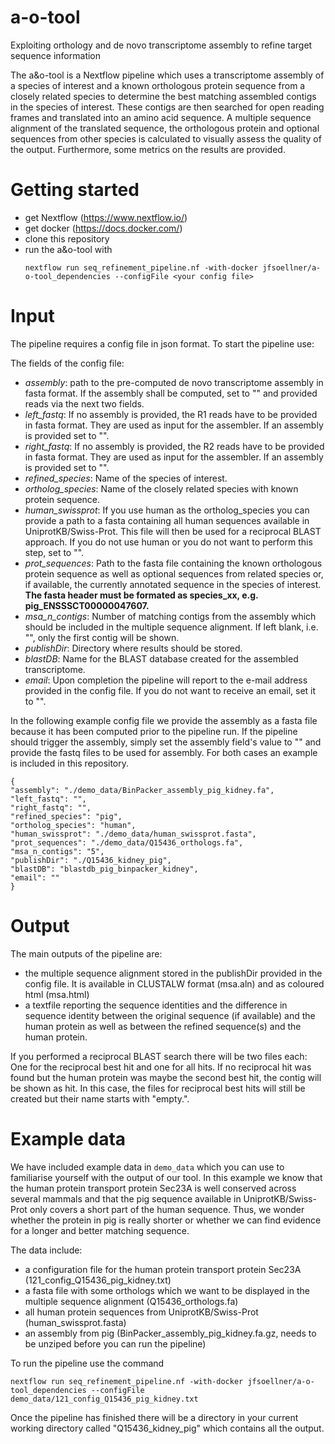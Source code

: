 # a-o-tool
Exploiting orthology and de novo transcriptome assembly to refine target sequence information

The a&o-tool is a Nextflow pipeline which uses a transcriptome assembly of a species of interest and a known orthologous protein sequence from a closely related species to determine the best matching assembled contigs in the species of interest. These contigs are then searched for open reading frames and translated into an amino acid sequence. A multiple sequence alignment of the translated sequence, the orthologous protein and optional sequences from other species is calculated to visually assess the quality of the output. Furthermore, some metrics on the results are provided.

# Getting started
  - get Nextflow (https://www.nextflow.io/)
  - get docker (https://docs.docker.com/)
  - clone this repository
  - run the a&o-tool with
    ```
    nextflow run seq_refinement_pipeline.nf -with-docker jfsoellner/a-o-tool_dependencies --configFile <your config file>
    ```
    
# Input
The pipeline requires a config file in json format. To start the pipeline use:

The fields of the config file:
- *assembly*: path to the pre-computed de novo transcriptome assembly in fasta format. If the assembly shall be computed, set to "" and provided reads via the next two fields.
- *left_fastq*: If no assembly is provided, the R1 reads have to be provided in fasta format. They are used as input for the assembler. If an assembly is provided set to "".
- *right_fastq*: If no assembly is provided, the R2 reads have to be provided in fasta format. They are used as input for the assembler. If an assembly is provided set to "".
- *refined_species*: Name of the species of interest. 
- *ortholog_species*: Name of the closely related species with known protein sequence.
- *human_swissprot*: If you use human as the ortholog_species you can provide a path to a fasta containing all human sequences available in UniprotKB/Swiss-Prot. This file will then be used for a reciprocal BLAST approach. If you do not use human or you do not want to perform this step, set to "".
- *prot_sequences*: Path to the fasta file containing the known orthologous protein sequence as well as optional sequences from related species or, if available, the currently annotated sequence in the species of interest. **The fasta header must be formated as species_xx, e.g. pig_ENSSSCT00000047607.**
- *msa_n_contigs*: Number of matching contigs from the assembly which should be included in the multiple sequence alignment. If left blank, i.e. "", only the first contig will be shown.
- *publishDir*: Directory where results should be stored.
- *blastDB*: Name for the BLAST database created for the assembled transcriptome.
- *email*: Upon completion the pipeline will report to the e-mail address provided in the config file. If you do not want to receive an email, set it to "".

In the following example config file we provide the assembly as a fasta file because it has been computed prior to the pipeline run.
If the pipeline should trigger the assembly, simply set the assembly field's value to "" and provide the fastq files to be used for assembly. For both cases an example is included in this repository. 

```
{
"assembly": "./demo_data/BinPacker_assembly_pig_kidney.fa",
"left_fastq": "",
"right_fastq": "",
"refined_species": "pig",
"ortholog_species": "human",
"human_swissprot": "./demo_data/human_swissprot.fasta",
"prot_sequences": "./demo_data/Q15436_orthologs.fa",
"msa_n_contigs": "5",
"publishDir": "./Q15436_kidney_pig",
"blastDB": "blastdb_pig_binpacker_kidney",
"email": ""
}
```

# Output
The main outputs of the pipeline are:
- the multiple sequence alignment stored in the publishDir provided in the config file. It is available in CLUSTALW format (msa.aln) and as coloured html (msa.html)
- a textfile reporting the sequence identities and the difference in sequence identity between the original sequence (if available) and the human protein as well as between the refined sequence(s) and the human protein. 

If you performed a reciprocal BLAST search there will be two files each: One for the reciprocal best hit and one for all hits. If no reciprocal hit was found but the human protein was maybe the second best hit, the contig will be shown as hit. In this case, the files for reciprocal best hits will still be created but their name starts with "empty.".

# Example data
We have included example data in `demo_data` which you can use to familiarise yourself with the output of our tool. In this example we know that the human protein transport protein Sec23A is well conserved across several mammals and that the pig sequence available in UniprotKB/Swiss-Prot only covers a short part of the human sequence. Thus, we wonder whether the protein in pig is really shorter or whether we can find evidence for a longer and better matching sequence.    
  
  The data include:   
  - a configuration file for the human protein transport protein Sec23A (121_config_Q15436_pig_kidney.txt)     
  - a fasta file with some orthologs which we want to be displayed in the multiple sequence alignment (Q15436_orthologs.fa)     
  - all human protein sequences from UniprotKB/Swiss-Prot (human_swissprot.fasta)     
  - an assembly from pig (BinPacker_assembly_pig_kidney.fa.gz, needs to be unziped before you can run the pipeline)     

 To run the pipeline use the command  
 ```
 nextflow run seq_refinement_pipeline.nf -with-docker jfsoellner/a-o-tool_dependencies --configFile demo_data/121_config_Q15436_pig_kidney.txt
 ```
    
 Once the pipeline has finished there will be a directory in your current working directory called "Q15436_kidney_pig" which contains all the output. 
